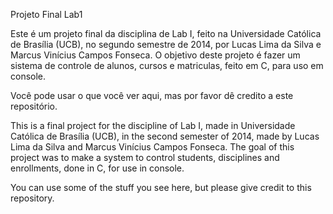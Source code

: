 Projeto Final Lab1 	
	
Este é um projeto final da disciplina de Lab I, feito na Universidade Católica de Brasília (UCB), no segundo semestre de 2014, por Lucas Lima da Silva e Marcus Vinícius Campos Fonseca. O objetivo deste projeto é fazer um sistema de controle de alunos, cursos e matriculas, feito em C, para uso em console.

Você pode usar o que você ver aqui, mas por favor dê credito a este repositório.

This is a final project for the discipline of Lab I, made in Universidade Católica de Brasília (UCB), in the second semester of 2014, made by Lucas Lima da Silva and Marcus Vinícius Campos Fonseca. The goal of this project was to make a system to control students, disciplines and enrollments, done in C, for use in console.

You can use some of the stuff you see here, but please give credit to this repository.
